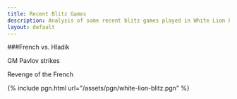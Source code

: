 ```yaml
---
title: Recent Blitz Games
description: Analysis of some recent blitz games played in White Lion between Angus French and Pavel Hladik
layout: default
---
```


###French vs. Hladik

GM Pavlov strikes

Revenge of the French

{% include pgn.html url="/assets/pgn/white-lion-blitz.pgn" %}
